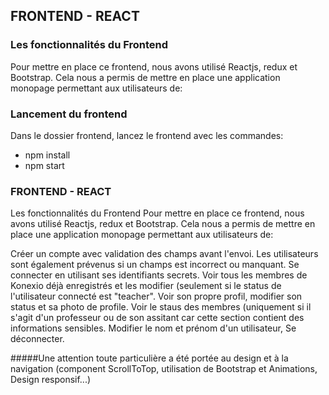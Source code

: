 ## FRONTEND - REACT
### Les fonctionnalités du Frontend
Pour mettre en place ce frontend, nous avons utilisé Reactjs, redux et Bootstrap. Cela nous a permis de mettre en place une application monopage permettant aux utilisateurs de:

### Lancement du frontend
Dans le dossier frontend, lancez le frontend avec les commandes:
- npm install
- npm start

### FRONTEND - REACT
Les fonctionnalités du Frontend
Pour mettre en place ce frontend, nous avons utilisé Reactjs, redux et Bootstrap. Cela nous a permis de mettre en place une application monopage permettant aux utilisateurs de:

Créer un compte avec validation des champs avant l'envoi. Les utilisateurs sont également prévenus si un champs est incorrect ou manquant.
Se connecter en utilisant ses identifiants secrets.
Voir tous les membres de Konexio déjà enregistrés et les modifier (seulement si le status de l'utilisateur connecté est "teacher".
Voir son propre profil, modifier son status et sa photo de profile.
Voir le staus des membres (uniquement si il s'agit d'un professeur ou de son assitant car cette section contient des informations sensibles.
Modifier le nom et prénom d'un utilisateur,
Se déconnecter.

#####Une attention toute particulière a été portée au design et à la navigation (component ScrollToTop, utilisation de Bootstrap et Animations, Design responsif...)
